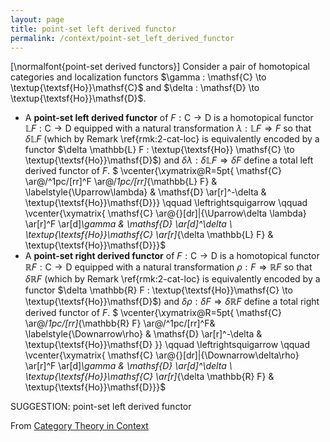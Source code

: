```yaml
---
layout: page
title: point-set left derived functor
permalink: /context/point-set_left_derived_functor
---
```

[\normalfont{point-set derived functors}] Consider a pair of homotopical categories and localization functors $\gamma : \mathsf{C} \to \textup{\textsf{Ho}}\mathsf{C}$ and $\delta : \mathsf{D} \to \textup{\textsf{Ho}}\mathsf{D}$.

-  A **point-set left derived functor** of $F : \mathsf{C} \to \mathsf{D}$ is a homotopical functor $\mathbb{L} F : \mathsf{C} \to \mathsf{D}$  equipped with a natural transformation $\lambda : \mathbb{L} F \Rightarrow F$ so that $\delta \mathbb{L} F$ (which by Remark \ref{rmk:2-cat-loc} is equivalently encoded by a functor $\delta \mathbb{L} F : \textup{\textsf{Ho}} \mathsf{C} \to \textup{\textsf{Ho}}\mathsf{D}$) and $\delta \lambda : \delta  \mathbb{L} F \Rightarrow \delta F$ define a total left derived functor of $F$.
$ \vcenter{\xymatrix@R=5pt{ \mathsf{C} \ar@/^1pc/[rr]^F \ar@/_1pc/[rr]_{\mathbb{L} F} &  \labelstyle{\Uparrow\lambda}  & \mathsf{D} \ar[r]^-\delta & \textup{\textsf{Ho}}\mathsf{D}}} \qquad \leftrightsquigarrow \qquad \vcenter{\xymatrix{ \mathsf{C} \ar@{}[dr]|{\Uparrow\delta \lambda} \ar[r]^F \ar[d]_\gamma & \mathsf{D} \ar[d]^\delta \\ \textup{\textsf{Ho}}\mathsf{C} \ar[r]_{\delta \mathbb{L} F} & \textup{\textsf{Ho}}\mathsf{D}}}$
-  A **point-set right derived functor** of $F : \mathsf{C} \to \mathsf{D}$ is a homotopical functor $\mathbb{R} F : \mathsf{C} \to \mathsf{D}$  equipped with a natural transformation $\rho : F \Rightarrow \mathbb{R} F$ so that $\delta \mathbb{R} F$ (which by Remark \ref{rmk:2-cat-loc} is equivalently encoded by a functor $\delta \mathbb{R} F : \textup{\textsf{Ho}}\mathsf{C} \to \textup{\textsf{Ho}}\mathsf{D}$) and $\delta \rho : \delta  F \Rightarrow  \delta \mathbb{R} F$ define a total right derived functor of $F$.
$ \vcenter{\xymatrix@R=5pt{ \mathsf{C} \ar@/_1pc/[rr]_{\mathbb{R} F} \ar@/^1pc/[rr]^F&  \labelstyle{\Downarrow\rho} & \mathsf{D} \ar[r]^-\delta & \textup{\textsf{Ho}}\mathsf{D}  }} \qquad \leftrightsquigarrow \qquad \vcenter{\xymatrix{ \mathsf{C} \ar@{}[dr]|{\Downarrow\delta\rho} \ar[r]^F \ar[d]_\gamma & \mathsf{D} \ar[d]^\delta \\ \textup{\textsf{Ho}}\mathsf{C} \ar[r]_{\delta \mathbb{R} F} & \textup{\textsf{Ho}}\mathsf{D}}}$



SUGGESTION: point-set left derived functor

From [Category Theory in Context](https://mathgloss.github.io/MathGloss/context.html)